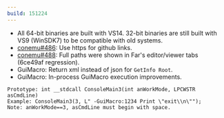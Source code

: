 ```yaml
---
build: 151224
---
```


* All 64-bit binaries are built with VS14.
  32-bit binaries are still built with VS9 (WinSDK7) to be compatible with old systems.
* [conemu#486](https://github.com/Maximus5/ConEmu/issues/486): Use https for github links.
* [conemu#488](https://github.com/Maximus5/ConEmu/issues/488): Full paths were shown in Far's editor/viewer tabs (6ce49af regression).
* GuiMacro: Return xml instead of json for `GetInfo Root`.
* GuiMacro: In-process GuiMacro execution improvements.

~~~
Prototype: int __stdcall ConsoleMain3(int anWorkMode, LPCWSTR asCmdLine)
Example: ConsoleMain3(3, L" -GuiMacro:1234 Print \"exit\\n\"");
Note: anWorkMode==3, asCmdLine must begin with space.
~~~

